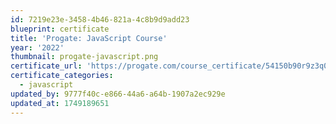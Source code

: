 ```yaml
---
id: 7219e23e-3458-4b46-821a-4c8b9d9add23
blueprint: certificate
title: 'Progate: JavaScript Course'
year: '2022'
thumbnail: progate-javascript.png
certificate_url: 'https://progate.com/course_certificate/54150b90r9z3q0'
certificate_categories:
  - javascript
updated_by: 9777f40c-e866-44a6-a64b-1907a2ec929e
updated_at: 1749189651
---
```

